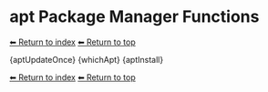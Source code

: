 # apt Package Manager Functions

[⬅ Return to index](index.md)
[⬅ Return to top](../index.md)

{aptUpdateOnce}
{whichApt}
{aptInstall}

[⬅ Return to index](index.md)
[⬅ Return to top](../index.md)